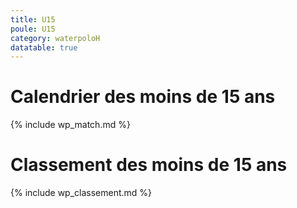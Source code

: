 ```yaml
---
title: U15
poule: U15
category: waterpoloH
datatable: true
---
```


# Calendrier des moins de 15 ans

{% include wp_match.md %}

# Classement des moins de 15 ans

{% include wp_classement.md %}